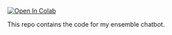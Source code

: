 [![Open In Colab](https://colab.research.google.com/assets/colab-badge.svg)]([https://colab.research.google.com/github/dgg32/ensemble_chatbot/blob/master/ensemble_chatbot.ipynb)

This repo contains the code for my ensemble chatbot.